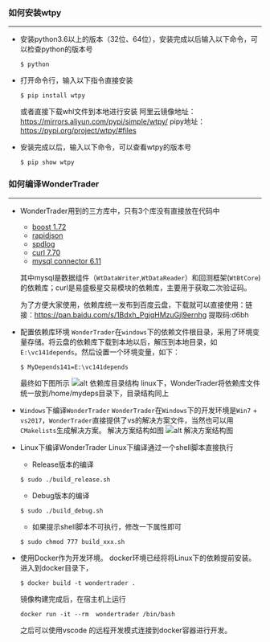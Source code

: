 ### 如何安装wtpy
***
* 安装python3.6以上的版本（32位、64位），安装完成以后输入以下命令，可以检查python的版本号
    ```
    $ python
    ```

* 打开命令行，输入以下指令直接安装
    ```
    $ pip install wtpy
    ```
    或者直接下载whl文件到本地进行安装
    阿里云镜像地址：<https://mirrors.aliyun.com/pypi/simple/wtpy/>
    pipy地址：<https://pypi.org/project/wtpy/#files>

* 安装完成以后，输入以下命令，可以查看wtpy的版本号
    ```
    $ pip show wtpy
    ```

### 如何编译WonderTrader
***
* WonderTrader用到的三方库中，只有3个库没有直接放在代码中
    * [boost 1.72](https://dl.bintray.com/boostorg/release/1.72.0/source/)
    * [rapidjson](https://github.com/Tencent/rapidjson/)
    * [spdlog](https://github.com/gabime/spdlog)
    * [curl 7.70](https://curl.haxx.se/)
    * [mysql connector 6.11](https://conan.io/center/mysql-connector-c/6.1.11/?revision=&os=Windows&tab=config)
    
    其中mysql是数据组件（`WtDataWriter`,`WtDataReader`）和回测框架(`WtBtCore`)的依赖库；curl是易盛极星交易模块的依赖库，主要用于获取二次验证码。

    为了方便大家使用，依赖库统一发布到百度云盘，下载就可以直接使用：链接：<https://pan.baidu.com/s/1Bdxh_PgjqHMzuGjl9ernhg> 提取码:d6bh

* 配置依赖库环境
    `WonderTrader`在`windows`下的依赖文件根目录，采用了环境变量存储。将云盘的依赖库下载到本地以后，解压到本地目录，如`E:\vc141depends`。然后设置一个环境变量，如下：
    ```
    $ MyDepends141=E:\vc141depends
    ```
    最终如下图所示
    ![alt 依赖库目录结构](http://wt.f-sailors.cn/snapshots/deps_snap.png)
    linux下，WonderTrader将依赖库文件统一放到/home/mydeps目录下，目录结构同上

* `Windows`下编译`WonderTrader`
    `WonderTrader`在`Windows`下的开发环境是`Win7` + `vs2017`，`WonderTrader`直接提供了vs的解决方案文件，当然也可以用`CMakelists`生成解决方案。
    解决方案结构如图
    ![alt 解决方案结构图](http://wt.f-sailors.cn/snapshots/wt_vs_snap.png)

* Linux下编译WonderTrader
    Linux下编译通过一个shell脚本直接执行
    * Release版本的编译
    ```shell
    $ sudo ./build_release.sh
    ```
    * Debug版本的编译
    ```shell
    $ sudo ./build_debug.sh
    ```
    * 如果提示shell脚本不可执行，修改一下属性即可
    ```shell
    $ sudo chmod 777 build_xxx.sh
    ```
* 使用Docker作为开发环境。
    docker环境已经将将Linux下的依赖提前安装。
    进入到docker目录下，
    ```
    $ docker build -t wondertrader .
    ```
    镜像构建完成后，在宿主机上运行
    ```
    docker run -it --rm  wondertrader /bin/bash
    ```
    之后可以使用vscode 的远程开发模式连接到docker容器进行开发。
